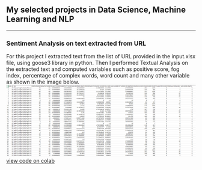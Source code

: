 ## My selected projects in Data Science, Machine Learning and NLP

---

### Sentiment Analysis on text extracted from URL  
For this project I extracted text from the list of URL provided in the input.xlsx file, using goose3 library in python. Then I performed Textual Analysis on the extracted text and computed variables such as positive score, fog index, percentage of complex words, word count and many other variable as shown in the image below.
<img src="images/image 1.png?raw=true"/>
[view code on colab](https://colab.research.google.com/drive/1hiTQc8ydpZ6L-4VSONmyaLoAqeHsD9oG#scrollTo=gCz-MnU0FlMW)
